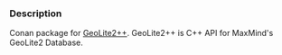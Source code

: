 ### Description

Conan package for [GeoLite2++](https://www.ccoderun.ca/GeoLite2PP/api/index.html).
GeoLite2++ is C++ API for MaxMind's GeoLite2 Database.
